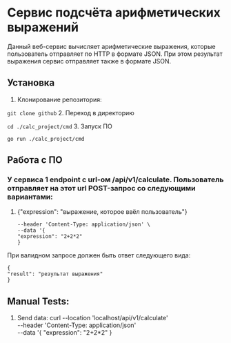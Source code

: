 # Сервис подсчёта арифметических выражений

Данный веб-сервис вычисляет арифметические выражения, которые пользователь отправляет по HTTP в формате JSON. 
При этом результат выражения сервис отправляет также в формате JSON.

## Установка
1. Клонирование репозитория:

```git clone github```
2. Переход в директорию

```cd ./calc_project/cmd```
3. Запуск ПО

```go run ./calc_project/cmd```

## Работа с ПО
### У сервиса 1 endpoint с url-ом /api/v1/calculate. Пользователь отправляет на этот url POST-запрос со следующими вариантами:

1. {"expression": "выражение, которое ввёл пользователь"}
    ```curl --location 'localhost/api/v1/calculate' \
   --header 'Content-Type: application/json' \
   --data '{
   "expression": "2+2*2"
   }
 При валидном запросе должен быть ответ следующего вида:

    {
    "result": "результат выражения"
    }


## Manual Tests:
1. Send data: curl --location 'localhost/api/v1/calculate' \
   --header 'Content-Type: application/json' \
   --data '{
   "expression": "2+2*2"
   }
